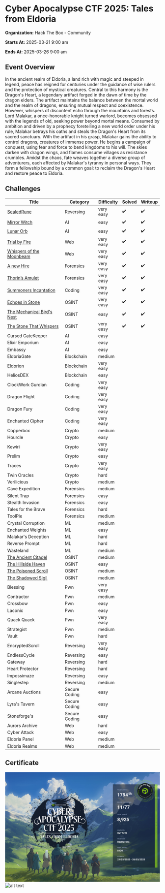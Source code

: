 # Cyber Apocalypse CTF 2025: Tales from Eldoria

**Organization:** Hack The Box - Community

**Starts At:** 2025-03-21 9:00 am

**Ends At:** 2025-03-26 9:00 am

## Event Overview
In the ancient realm of Eldoria, a land rich with magic and steeped in legend, peace has reigned for centuries under the guidance of wise rulers and the protection of mystical creatures. Central to this harmony is the Dragon's Heart, a legendary artifact forged in the dawn of time by the dragon elders. The artifact maintains the balance between the mortal world and the realm of dragons, ensuring mutual respect and coexistence.
However, whispers of discontent echo through the mountains and forests. Lord Malakar, a once-honorable knight turned warlord, becomes obsessed with the legends of old, seeking power beyond mortal means. Consumed by ambition and driven by a prophecy foretelling a new world order under his rule, Malakar betrays his oaths and steals the Dragon's Heart from its sacred sanctuary.
With the artifact in his grasp, Malakar gains the ability to control dragons, creatures of immense power. He begins a campaign of conquest, using fear and force to bend kingdoms to his will. The skies darken with dragon wings, and flames consume villages as resistance crumbles.
Amidst the chaos, fate weaves together a diverse group of adventurers, each affected by Malakar's tyranny in personal ways. They form a fellowship bound by a common goal: to reclaim the Dragon's Heart and restore peace to Eldoria.

## Challenges

| Title | Category | Difficulty | Solved | Writeup |
| --- | --- | --- | --- | --- |
| [SealedRune](Reversing/SealedRune/readme.md) | Reversing | very easy | :heavy_check_mark: | :heavy_check_mark: |
| [Mirror Witch](AI/Mirror%20Witch/readme.md) | AI | easy | :heavy_check_mark: | :heavy_check_mark: |
| [Lunar Orb](AI/Lunar%20Orb/readme.md) | AI | easy | :heavy_check_mark: | :heavy_check_mark: |
| [Trial by Fire](Web/Trial%20by%20Fire/readme.md) | Web | very easy | :heavy_check_mark: | :heavy_check_mark: |
| [Whispers of the Moonbeam](Web/Whispers%20of%20the%20Moonbeam/readme.md) | Web | very easy | :heavy_check_mark: | :heavy_check_mark: |
| [A new Hire](Forensics/A%20new%20Hire/readme.md) | Forensics | very easy | :heavy_check_mark: | :heavy_check_mark: |
| [Thorin’s Amulet](Forensics/Thorins%20Amulet/readme.md) | Forensics | very easy | :heavy_check_mark: | :heavy_check_mark: |
| [Summoners Incantation](Coding/Summoners%20Incantation/readme.md) | Coding | very easy | :heavy_check_mark: | :heavy_check_mark: |
| [Echoes in Stone](OSINT/Echoes%20in%20Stone/readme.md) | OSINT | very easy | :heavy_check_mark: | :heavy_check_mark: |
| [The Mechanical Bird's Nest](OSINT/The%20Mechanical%20Birds%20Nest/readme.md) | OSINT | easy | :heavy_check_mark: | :heavy_check_mark: |
| [The Stone That Whispers](OSINT/The%20Stone%20That%20Whispers/readme.md) | OSINT | very easy | :heavy_check_mark: | :heavy_check_mark: |
| Cursed GateKeeper | AI | easy |  |  |
| Elixir Emporium | AI | easy |  |  |
| Embassy | AI | easy |  |  |
| EldoriaGate | Blockchain | medium |  |  |
| Eldorion | Blockchain | very easy |  |  |
| HeliosDEX | Blockchain | easy |  |  |
| ClockWork Gurdian | Coding | very easy |  |  |
| Dragon Flight | Coding | very easy |  |  |
| Dragon Fury | Coding | very easy |  |  |
| Enchanted Cipher | Coding | very easy |  |  |
| Copperbox | Crypto | medium |  |  |
| Hourcle | Crypto | easy |  |  |
| Kewiri | Crypto | very easy |  |  |
| Prelim | Crypto | easy |  |  |
| Traces | Crypto | very easy |  |  |
| Twin Oracles | Crypto | hard |  |  |
| Verilicious | Crypto | medium |  |  |
| Cave Expedition | Forensics | medium |  |  |
| Silent Trap | Forensics | easy |  |  |
| Stealth Invasion | Forensics | easy |  |  |
| Tales for the Brave | Forensics | hard |  |  |
| ToolPie | Forensics | medium |  |  |
| Crystal Corruption | ML | medium |  |  |
| Enchanted Weights | ML | easy |  |  |
| Malakar's Deception | ML | hard |  |  |
| Reverse Prompt | ML | hard |  |  |
| Wasteland | ML | medium |  |  |
| [The Ancient Citadel](OSINT/The%20Ancient%20Citadel/readme.md) | OSINT | medium |  |  |
| [The Hillside Haven](OSINT/The%20Hillside%20Haven/readme.md) | OSINT | easy |  |  |
| [The Poisoned Scroll](OSINT/The%20Poisoned%20Scroll/readme.md) | OSINT | medium |  |  |
| [The Shadowed Sigil](OSINT/The%20Shadowed%20Sigil/readme.md) | OSINT | medium |  |  |
| Blessing | Pwn | very easy |  |  |
| Contractor | Pwn | medium |  |  |
| Crossbow | Pwn | easy |  |  |
| Laconic | Pwn | easy |  |  |
| Quack Quack | Pwn | very easy |  |  |
| Strategist | Pwn | medium |  |  |
| Vault | Pwn | hard |  |  |
| EncryptedScroll | Reversing | very easy |  |  |
| EndlessCycle | Reversing | easy |  |  |
| Gateway | Reversing | hard |  |  |
| Heart Protector | Reversing | hard |  |  |
| Impossimaze | Reversing | easy |  |  |
| Singlestep | Reversing | medium |  |  |
| Arcane Auctions | Secure Coding | easy |  |  |
| Lyra's Tavern | Secure Coding | easy |  |  |
| Stoneforge's  | Secure Coding | easy |  |  |
| Aurors Archive | Web | hard |  |  |
| Cyber Attack | Web | easy |  |  |
| Eldoria Panel | Web | medium |  |  |
| Eldoria Realms | Web | medium |  |  |

## Certificate
![HTB CTF 2025 Certificate](Certificate.png)
![alt text](image.png)